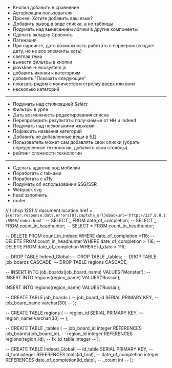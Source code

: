 - Кнопка добавить в сравнение
- Авторизация пользователя
- Прочее: Хотите добавить ваш язык?
- Добавить вывод в виде списка, а не таблицы
- Подумать над вынесением логики в другие компоненты
- Сделать вкладку Сравнить
- Пагинация
- При парсинге, дать возможность работать с сервером (создает дату, но не все элементы есть)
- светлая тема
- вынести фильтры в кнопки
- jsovskoe -> ecosystem js
- добавить иконки к категориям
- добавить "Показать следующие"
- показать рядом с количеством стрелку вверх или вниз
- несколько категорий

---

- Подумать над стилизацией _Select_
- Фильтры в урле
- Дать возможность редактирования списка
- Перепроверить результаты получаемые от HH и Indeed
- Подумать над несколькими языками
- Пофиксить названия категорий
- Добавить не добавленные вещи в БД
- Пользователь может сам добавлять свои списки (убрать определенные технологии, добавить свои столбцы)
- рейтинг сложности технологии

---

- Сделать адаптив под мобилки
- Поработать с tab-ами
- Поработать с a11y
- Подумать об использовании SSG/SSR
- Webpack svg
- head заполнить
- router

// \! chcp 1251
// document.location.href = `${error.response.data.errors[0].captcha_url}&backurl='http://127.0.0.1:5500/index.html'`
-- SELECT _ FROM date_of_completion;
-- SELECT _ FROM count_in_headhunter;
-- SELECT \* FROM count_in_headhunter;

-- DELETE FROM count_in_indeed WHERE date_of_completion >116;
-- DELETE FROM count_in_headhunter WHERE date_of_completion > 116;
-- DELETE FROM date_of_completion WHERE id_date > 116;

-- DROP TABLE Indeed_Global;
-- DROP TABLE \_tables;
-- DROP TABLE job_boards CASCADE;
-- DROP TABLE regions CASCADE;

-- INSERT INTO job_boards(job_board_name) VALUES('Monster');
-- INSERT INTO regions(region_name) VALUES('Russia');

INSERT INTO regions(region_name) VALUES('Russia');

-- CREATE TABLE job_boards (
-- job_board_id SERIAL PRIMARY KEY,
-- job_board_name varchar(30)
-- );

-- CREATE TABLE regions (
-- region_id SERIAL PRIMARY KEY,
-- region_name varchar(30)
-- );

-- CREATE TABLE \_tables (
-- job_board_id integer REFERENCES job_boards(job_board_id),
-- region_id integer REFERENCES regions(region_id),
-- fk_id_table integer
-- );

-- CREATE TABLE Indeed_Global(
-- id_table SERIAL PRIMARY KEY,
-- id_tool integer REFERENCES tools(id_tool),
-- date_of_completion integer REFERENCES date_of_completion(id_date),
-- \_count int
-- );
